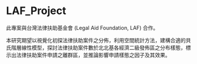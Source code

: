 # LAF_Project

此專案與台灣法律扶助基金會 (Legal Aid Foundation, LAF) 合作。

本研究期望以視覺化初探法律扶助案件之分佈，利用空間統計方法，建構合適的貝氏階層線性模型，探討法律扶助案件數於北北基各經濟二級發佈區之分布樣態，標示出法律扶助案件申請之離群區，並推論影響申請樣態之因子及其效果。
